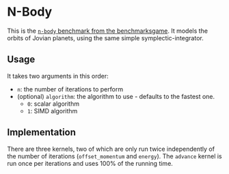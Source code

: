 # N-Body

This is the [`n-body` benchmark from the benchmarksgame][bg]. It models the orbits
of Jovian planets, using the same simple symplectic-integrator.

## Usage

It takes two arguments in this order:

* `n`: the number of iterations to perform
* (optional) `algorithm`: the algorithm to use - defaults to the fastest one.
  * `0`: scalar algorithm
  * `1`: SIMD algorithm

## Implementation

There are three kernels, two of which are only run twice independently of the
number of iterations (`offset_momentum` and `energy`). The `advance` kernel is
run once per iterations and uses 100% of the running time.

[bg]: https://benchmarksgame-team.pages.debian.net/benchmarksgame/description/nbody.html#nbody
